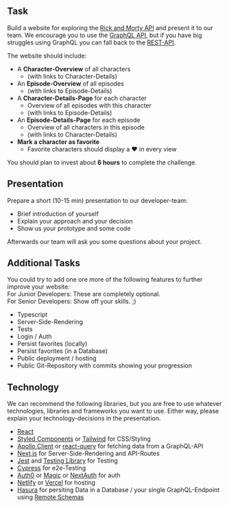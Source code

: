 
## Task
Build a website for exploring the [Rick and Morty API](https://rickandmortyapi.com/documentation)  and present it to our team. We encourage you to use the [GraphQL API](https://rickandmortyapi.com/graphql), but if you have big struggles using GraphQL you can fall back to the [REST-API](https://rickandmortyapi.com/documentation/#rest).

The website should include:
 - A **Character-Overview** of all characters
	 -  (with links to Character-Details)
 - An **Episode-Overview** of all episodes
	 -  (with links to Episode-Details)
 - A **Character-Details-Page** for each character
	 - Overview of all episodes with this character
	 - (with links to Episode-Details)
 - An **Episode-Details-Page** for each episode
	 - Overview of all characters in this episode
	 - (with links to Character-Details)
 - **Mark a character as favorite**
	 - Favorite characters should display a ❤️ in every view

You should plan to invest about **6 hours** to complete the challenge.

## Presentation
Prepare a short (10-15 min) presentation to our developer-team:
- Brief introduction of yourself
- Explain your approach and your decision
- Show us your prototype and some code

Afterwards our team will ask you some questions about your project.

## Additional Tasks
You could try to add one ore more of the following features to further improve your website: <br />
For Junior Developers: These are completely optional. <br />
For Senior Developers: Show off your skills. ;)

- Typescript
- Server-Side-Rendering
- Tests
- Login / Auth
- Persist favorites (locally)
- Persist favorites (in a Database)
- Public deployment / hosting
- Public Git-Repository with commits showing your progression

## Technology
We can recommend the following libraries, but you are free to use whatever technologies, libraries and frameworks you want to use. Either way, please explain your technology-decisions in the presentation.
- [React](https://reactjs.org/)
- [Styled Components](https://styled-components.com/) or [Tailwind](https://tailwindcss.com/) for CSS/Styling
- [Apollo Client](https://www.apollographql.com/docs/react/) or [react-query](https://github.com/tannerlinsley/react-query) for fetching data from a GraphQL-API
- [Next.js](https://nextjs.org/) for Server-Side-Rendering and API-Routes
- [Jest](https://jestjs.io/) and [Testing Library](https://testing-library.com/docs/react-testing-library/intro/) for Testing
- [Cypress](https://www.cypress.io/) for e2e-Testing
- [Auth0](https://auth0.com/) or [Magic](https://magic.link/) or [NextAuth](https://next-auth.js.org/) for auth
- [Netlify](https://www.netlify.com/) or [Vercel](https://vercel.com/) for hosting
- [Hasura](https://hasura.io/) for persiting Data in a Database / your single GraphQL-Endpoint using [Remote Schemas](https://hasura.io/docs/latest/graphql/core/remote-schemas/index.html)
